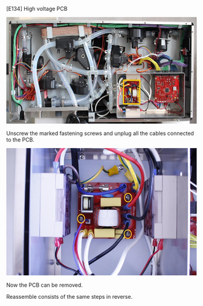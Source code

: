 \[E134\] High voltage PCB

<img src="./E134 - High voltage PCB//media/image2.jpg" style="width:6.26042in;height:2.94792in" />

Unscrew the marked fastening screws and unplug all the cables connected
to the PCB.

<img src="./E134 - High voltage PCB//media/image1.jpg" style="width:6.26042in;height:3.52083in" />

Now the PCB can be removed.

Reassemble consists of the same steps in reverse.
